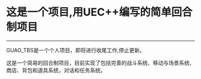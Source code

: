 # 这是一个项目,用UEC++编写的简单回合制项目

------

GUAO_TBS是一个个人项目，即将进行收尾工作,停止更新。

这是一个简易的回合制项目，目前实现了包括完善的战斗系统、移动与场景系统、商店、背包和道具系统，对话和任务系统。
